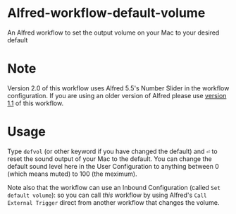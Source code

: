 # Alfred-workflow-default-volume
An Alfred workflow to set the output volume on your Mac to your desired default

# Note

Version 2.0 of this workflow uses Alfred 5.5's Number Slider in the workflow configuration. If you are using an older version of Alfred please use [version 1.1](https://github.com/Stephen-Lon/Alfred-workflow-default-volume/releases/tag/v1.1) of this workflow.

# Usage

Type `defvol` (or other keyword if you have changed the default) and <kbd>⏎</kbd> to reset the sound output of your Mac to the default. You can change the default sound level here in the User Configuration to anything between 0 (which means muted) to 100 (the meximum).  

Note also that the workflow can use an Inbound Configuration (called `Set default volume`): so you can call *this* workflow by using Alfred's `Call External Trigger` direct from another workflow that changes the volume.
